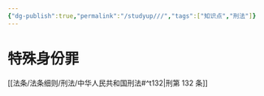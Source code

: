 ```yaml
---
{"dg-publish":true,"permalink":"/studyup///","tags":["知识点","刑法"]}
---
```


# 特殊身份罪
[[法条/法条细则/刑法/中华人民共和国刑法#^t132\|刑第 132 条]]